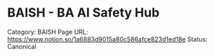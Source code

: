 # BAISH - BA AI Safety Hub

Category: BAISH
Page URL: https://www.notion.so/1a6883d9015a80c586afce823d1ed18e
Status: Canonical